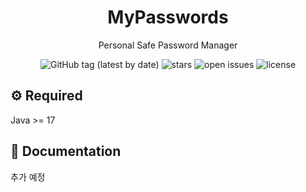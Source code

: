 <div align="center">

  <h1>MyPasswords</h1>
  
  <p>
    Personal Safe Password Manager
  </p>

  <img alt="GitHub tag (latest by date)" src="https://img.shields.io/github/v/tag/dev-huiya/mypassword-web-api?label=version">
  <img src="https://img.shields.io/github/stars/dev-huiya/mypassword-web-api" alt="stars" />
  <img src="https://img.shields.io/github/issues/dev-huiya/mypassword-web-api" alt="open issues" />
  <img src="https://img.shields.io/github/license/dev-huiya/mypassword-web-api" alt="license" />

  <br />
</div>


## :gear: Required
Java >= 17

## :scroll: Documentation
추가 예정

